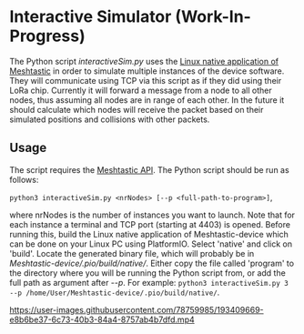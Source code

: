 # Interactive Simulator (Work-In-Progress)

The Python script *interactiveSim.py* uses the [Linux native application of Meshtastic](https://meshtastic.org/docs/software/other/docker) in order to simulate multiple instances of the device software. They will communicate using TCP via this script as if they did using their LoRa chip. Currently it will forward a message from a node to all other nodes, thus assuming all nodes are in range of each other. In the future it should calculate which nodes will receive the packet based on their simulated positions and collisions with other packets. 

## Usage
The script requires the [Meshtastic API](https://meshtastic.org/docs/software/python/python-installation). 
The Python script should be run as follows: 

```python3 interactiveSim.py <nrNodes> [--p <full-path-to-program>]```,

where nrNodes is the number of instances you want to launch. Note that for each instance a terminal and TCP port (starting at 4403) is opened. 
Before running this, build the Linux native application of Meshtastic-device which can be done on your Linux PC using PlatformIO. Select 'native' and click on 'build'. Locate the generated binary file, which will probably be in *Meshtastic-device/.pio/build/native/*. Either copy the file called 'program' to the directory where you will be running the Python script from, or add the full path as argument after *--p*. For example: ```python3 interactiveSim.py 3 --p /home/User/Meshtastic-device/.pio/build/native/```. 



https://user-images.githubusercontent.com/78759985/193409669-e8b6be37-6c73-40b3-84a4-8757ab4b7dfd.mp4

